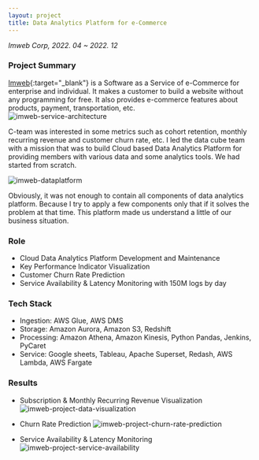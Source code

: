 ```yaml
---
layout: project
title: Data Analytics Platform for e-Commerce
---
```

*Imweb Corp, 2022. 04 ~ 2022. 12*

### Project Summary

[Imweb](https://imweb.me){:target="_blank"} is a Software as a Service of e-Commerce for enterprise and individual. It makes a customer to build a website without any programming for free. It also provides e-commerce features about products, payment, transportation, etc.        
![imweb-service-architecture]({{site.baseurl}}/images/projects/imweb-service-architecture-20230217_v1.webp)

C-team was interested in some metrics such as cohort retention, monthly recurring revenue and customer churn rate, etc. I led the data cube team with a mission that was to build Cloud based Data Analytics Platform for providing members with various data and some analytics tools. We had started from scratch. 

![imweb-dataplatform]({{site.baseurl}}/images/projects/imweb-dataplatform-20230217_v1.webp)

Obviously, it was not enough to contain all components of data analytics platform. Because I try to apply a few components only that if it solves the problem at that time. This platform made us understand a little of our business situation.   

### Role
- Cloud Data Analytics Platform Development and Maintenance
- Key Performance Indicator Visualization 
- Customer Churn Rate Prediction
- Service Availability & Latency Monitoring with 150M logs by day 


### Tech Stack
- Ingestion: AWS Glue, AWS DMS
- Storage: Amazon Aurora, Amazon S3, Redshift
- Processing: Amazon Athena, Amazon Kinesis, Python Pandas, Jenkins, PyCaret
- Service: Google sheets, Tableau, Apache Superset, Redash, AWS Lambda, AWS Fargate


### Results
- Subscription & Monthly Recurring Revenue Visualization 
![imweb-project-data-visualization]({{site.baseurl}}/images/projects/imweb-project-data-visualization-20230217.webp)

- Churn Rate Prediction
![imweb-project-churn-rate-prediction]({{site.baseurl}}/images/projects/imweb-project-churn-rate-prediction-20230217.webp)

- Service Availability & Latency Monitoring
![imweb-project-service-availability]({{site.baseurl}}/images/projects/imweb-project-service-availability-20230217.webp)